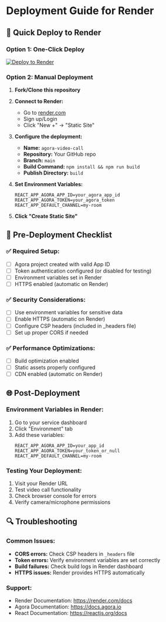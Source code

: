 # Deployment Guide for Render

## 🚀 Quick Deploy to Render

### Option 1: One-Click Deploy
[![Deploy to Render](https://render.com/images/deploy-to-render-button.svg)](https://render.com/deploy)

### Option 2: Manual Deployment

1. **Fork/Clone this repository**
2. **Connect to Render:**
   - Go to [render.com](https://render.com)
   - Sign up/Login
   - Click "New +" → "Static Site"

3. **Configure the deployment:**
   - **Name:** `agora-video-call`
   - **Repository:** Your GitHub repo
   - **Branch:** `main`
   - **Build Command:** `npm install && npm run build`
   - **Publish Directory:** `build`

4. **Set Environment Variables:**
   ```
   REACT_APP_AGORA_APP_ID=your_agora_app_id
   REACT_APP_AGORA_TOKEN=your_agora_token
   REACT_APP_DEFAULT_CHANNEL=my-room
   ```

5. **Click "Create Static Site"**

## 🔧 Pre-Deployment Checklist

### ✅ Required Setup:
- [ ] Agora project created with valid App ID
- [ ] Token authentication configured (or disabled for testing)
- [ ] Environment variables set in Render
- [ ] HTTPS enabled (automatic on Render)

### ✅ Security Considerations:
- [ ] Use environment variables for sensitive data
- [ ] Enable HTTPS (automatic on Render)
- [ ] Configure CSP headers (included in _headers file)
- [ ] Set up proper CORS if needed

### ✅ Performance Optimizations:
- [ ] Build optimization enabled
- [ ] Static assets properly configured
- [ ] CDN enabled (automatic on Render)

## 🌐 Post-Deployment

### Environment Variables in Render:
1. Go to your service dashboard
2. Click "Environment" tab
3. Add these variables:
   ```
   REACT_APP_AGORA_APP_ID=your_app_id
   REACT_APP_AGORA_TOKEN=your_token_or_null
   REACT_APP_DEFAULT_CHANNEL=my-room
   ```

### Testing Your Deployment:
1. Visit your Render URL
2. Test video call functionality
3. Check browser console for errors
4. Verify camera/microphone permissions

## 🔍 Troubleshooting

### Common Issues:
- **CORS errors:** Check CSP headers in `_headers` file
- **Token errors:** Verify environment variables are set correctly
- **Build failures:** Check build logs in Render dashboard
- **HTTPS issues:** Render provides HTTPS automatically

### Support:
- Render Documentation: https://render.com/docs
- Agora Documentation: https://docs.agora.io
- React Documentation: https://reactjs.org/docs
